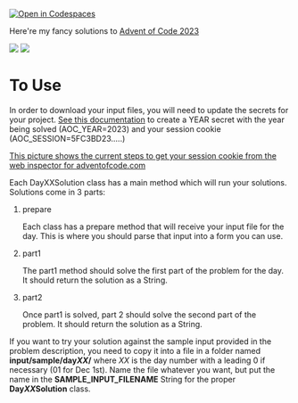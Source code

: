 [![Open in Codespaces](https://classroom.github.com/assets/launch-codespace-7f7980b617ed060a017424585567c406b6ee15c891e84e1186181d67ecf80aa0.svg)](https://classroom.github.com/open-in-codespaces?assignment_repo_id=13055520)

Here're my fancy solutions to [Advent of Code 2023](https://adventofcode.com/2023)

![](https://img.shields.io/badge/days%20completed-0-red) ![](https://img.shields.io/badge/stars%20⭐-0-yellow)

# To Use
In order to download your input files, you will need to update the secrets for your project. 
[See this documentation](https://docs.github.com/en/codespaces/managing-codespaces-for-your-organization/managing-secrets-for-your-repository-and-organization-for-github-codespaces#adding-secrets-for-a-repository)
to create a YEAR secret with the year being solved (AOC_YEAR=2023) and your 
session cookie (AOC_SESSION=5FC3BD23.....) 

[This picture shows the current steps to get your session cookie from the web inspector for adventofcode.com](https://github.com/PerryHighCS/AdventOfCode/blob/master/SessionCookie.png?raw=true)

Each DayXXSolution class has a main method which will run your solutions.
Solutions come in 3 parts:

1. prepare

    Each class has a prepare method that will receive your input file for the 
    day. This is where you should parse that input into a form you can use.
    
2. part1

    The part1 method should solve the first part of the problem for the day.
    It should return the solution as a String.
    
3. part2

    Once part1 is solved, part 2 should solve the second part of the problem.
    It should return the solution as a String.

If you want to try your solution against the sample input provided in the
problem description, you need to copy it into a file in a folder named
__input/sample/day*XX*/__ where *XX* is the day number with a leading 0 if necessary
(01 for Dec 1st). Name the file whatever you want, but put the name in the
__SAMPLE_INPUT_FILENAME__ String for the proper __Day*XX*Solution__ class.